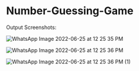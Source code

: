 # Number-Guessing-Game
Output Screenshots:

![WhatsApp Image 2022-06-25 at 12 25 35 PM](https://user-images.githubusercontent.com/104053361/175762376-172d61a8-54ea-4e55-ba68-a3968b538991.jpeg)

![WhatsApp Image 2022-06-25 at 12 25 36 PM](https://user-images.githubusercontent.com/104053361/175762380-954f3311-646f-4970-9e92-40e9c80f67db.jpeg)

![WhatsApp Image 2022-06-25 at 12 25 36 PM (1)](https://user-images.githubusercontent.com/104053361/175762383-7d8e2fd7-c0a1-415c-88a1-12b303f310bf.jpeg)

